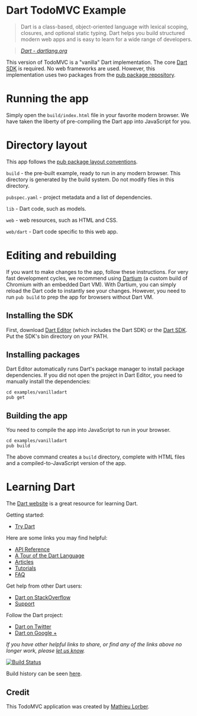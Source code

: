 # Dart TodoMVC Example

> Dart is a class-based, object-oriented language with lexical scoping,
> closures, and optional static typing. Dart helps you build structured modern
> web apps and is easy to learn for a wide range of developers.

> _[Dart - dartlang.org][dart]_

This version of TodoMVC is a "vanilla" Dart implementation. The
core [Dart SDK][sdk] is required. No web frameworks are used. However,
this implementation uses two packages from the [pub package repository][pub].

# Running the app

Simply open the `build/index.html` file in your favorite modern browser. We
have taken the liberty of pre-compiling the Dart app into JavaScript for you.

# Directory layout

This app follows the [pub package layout conventions][pkglayout].

`build` - the pre-built example, ready to run in any modern browser. This
  directory is generated by the build system. Do not modify files in this
  directory.

`pubspec.yaml` - project metadata and a list of dependencies.

`lib` - Dart code, such as models.

`web` - web resources, such as HTML and CSS.

`web/dart` - Dart code specific to this web app.

# Editing and rebuilding

If you want to make changes to the app, follow these instructions. For very
fast development cycles, we recommend using [Dartium][] (a
custom build of Chromium with an embedded Dart VM). With Dartium, you can
simply reload the Dart code to instantly see your changes. However, you
need to run `pub build` to prep the app for browsers without Dart VM.

## Installing the SDK

First, download [Dart Editor][editor] (which includes the Dart SDK)
or the [Dart SDK][sdk]. Put the SDK's bin directory on your PATH.

## Installing packages

Dart Editor automatically runs Dart's package manager to install
package dependencies. If you did not open the project in Dart Editor,
you need to manually install the dependencies:

```
cd examples/vanilladart
pub get
```

## Building the app

You need to compile the app into JavaScript to run in your browser.

```
cd examples/vanilladart
pub build
```

The above command creates a `build` directory, complete with HTML files
and a compiled-to-JavaScript version of the app.

# Learning Dart

The [Dart website][dart] is a great resource for learning
Dart.

Getting started:

* [Try Dart](https://www.dartlang.org/codelabs/darrrt/)

Here are some links you may find helpful:

* [API Reference](https://api.dartlang.org/)
* [A Tour of the Dart Language][langtour]
* [Articles](http://www.dartlang.org/articles)
* [Tutorials](http://www.dartlang.org/docs/tutorials)
* [FAQ](http://www.dartlang.org/support/faq.html)

Get help from other Dart users:

* [Dart on StackOverflow](http://stackoverflow.com/questions/tagged/dart)
* [Support](https://www.dartlang.org/support/)

Follow the Dart project:

* [Dart on Twitter](http://twitter.com/dart_lang)
* [Dart on Google +](https://plus.google.com/+dartlang/posts)

_If you have other helpful links to share, or find any of the links above no
longer work, please [let us know](https://github.com/tastejs/todomvc/issues)._

[![Build Status](https://drone.io/mlorber/todomvc-dart/status.png)][buildstatus]

Build history can be seen [here][builds].


## Credit

This TodoMVC application was created by [Mathieu Lorber](http://mlorber.net).

[langtour]: http://www.dartlang.org/docs/dart-up-and-running/contents/ch02.html
[dart]: https://www.dartlang.org
[builds]: https://drone.io/mlorber/todomvc-dart
[buildstatus]: https://drone.io/mlorber/todomvc-dart/latest
[sdk]: https://www.dartlang.org/tools/sdk/
[pub]: http://pub.dartlang.org
[editor]: https://www.dartlang.org/tools/editor/
[pkglayout]: http://pub.dartlang.org/doc/package-layout.html
[Dartium]: https://www.dartlang.org/tools/dartium/

